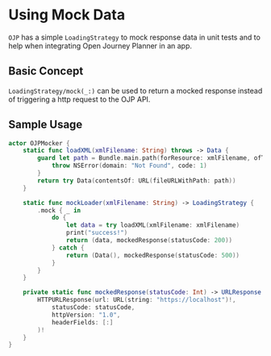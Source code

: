 # Using Mock Data

``OJP`` has a simple ``LoadingStrategy`` to mock response data in unit tests and to help when integrating Open Journey Planner in an app.

## Basic Concept

``LoadingStrategy/mock(_:)`` can be used to return a mocked response instead of triggering a http request to the OJP API.

## Sample Usage

``` swift
actor OJPMocker {
    static func loadXML(xmlFilename: String) throws -> Data {
        guard let path = Bundle.main.path(forResource: xmlFilename, ofType: "xml") else {
            throw NSError(domain: "Not Found", code: 1)
        }
        return try Data(contentsOf: URL(fileURLWithPath: path))
    }

    static func mockLoader(xmlFilename: String) -> LoadingStrategy {
        .mock { _ in
            do {
                let data = try loadXML(xmlFilename: xmlFilename)
                print("success!")
                return (data, mockedResponse(statusCode: 200))
            } catch {
                return (Data(), mockedResponse(statusCode: 500))
            }
        }
    }

    private static func mockedResponse(statusCode: Int) -> URLResponse {
        HTTPURLResponse(url: URL(string: "https://localhost")!, 
            statusCode: statusCode, 
            httpVersion: "1.0", 
            headerFields: [:]
        )!
    }
}
```
